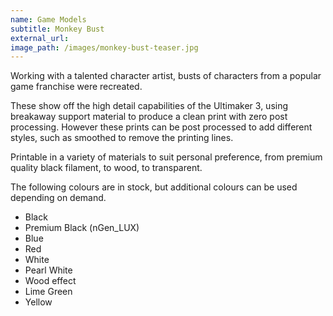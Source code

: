 ```yaml
---
name: Game Models
subtitle: Monkey Bust
external_url:
image_path: /images/monkey-bust-teaser.jpg
---
```


Working with a talented character artist, busts of characters from a popular game franchise were recreated.

These show off the high detail capabilities of the Ultimaker 3, using breakaway support material to produce a clean print with zero post processing. However these prints can be post processed to add different styles, such as smoothed to remove the printing lines.

Printable in a variety of materials to suit personal preference, from premium quality black filament, to wood, to transparent.

The following colours are in stock, but additional colours can be used depending on demand.

* Black
* Premium Black (nGen\_LUX)
* Blue
* Red
* White
* Pearl White
* Wood effect
* Lime Green
* Yellow